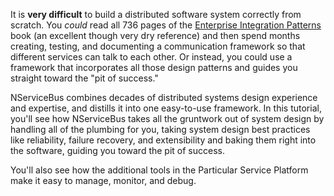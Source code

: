 It is **very difficult** to build a distributed software system correctly from scratch. You _could_ read all 736 pages of the [Enterprise Integration Patterns](https://www.enterpriseintegrationpatterns.com/) book (an excellent though very dry reference) and then spend months creating, testing, and documenting a communication framework so that different services can talk to each other. Or instead, you could use a framework that incorporates all those design patterns and guides you straight toward the "pit of success."

NServiceBus combines decades of distributed systems design experience and expertise, and distills it into one easy-to-use framework. In this tutorial, you'll see how NServiceBus takes all the gruntwork out of system design by handling all of the plumbing for you, taking system design best practices like reliability, failure recovery, and extensibility and baking them right into the software, guiding you toward the pit of success.

You'll also see how the additional tools in the Particular Service Platform make it easy to manage, monitor, and debug.
